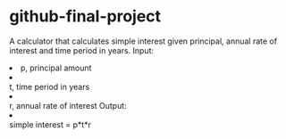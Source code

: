 # github-final-project
A calculator that calculates simple interest given principal, annual rate of interest and time period in years.
Input:
   <li>p, principal amount
   <li></li>t, time period in years
   <li></li>r, annual rate of interest
Output:
   <li></li>simple interest = p*t*r
